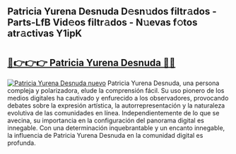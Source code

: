 ## Patricia Yurena Desnuda D𝚎sn𝚞dos filtr𝚊dos - Parts-LfB Vid𝚎os filtr𝚊dos - N𝚞evas f𝚘tos atr𝚊ctivas Y1ipK

# <h2><a href="http://mbbdf7x.tromn.icu/?c=Patricia+Yurena+Desnuda">🔗👉👉👉 Patricia Yurena Desnuda 🔗🔗</a></h2>

[![Patricia Yurena Desnuda nuevo](https://i.imgur.com/pEAQMta.gif)](http://mbbdf7x.tromn.icu/?c=Patricia+Yurena+Desnuda)
Patricia Yurena Desnuda, una persona compleja y polarizadora, elude la comprensión fácil. Su uso pionero de los medios digitales ha cautivado y enfurecido a los observadores, provocando debates sobre la expresión artística, la autorrepresentación y la naturaleza evolutiva de las comunidades en línea. Independientemente de lo que se avecina, su importancia en la configuración del panorama digital es innegable. Con una determinación inquebrantable y un encanto innegable, la influencia de Patricia Yurena Desnuda en la comunidad digital es profunda.
